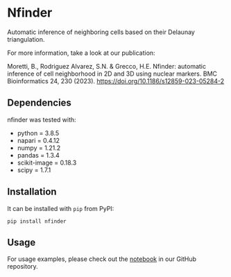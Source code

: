 # Nfinder
Automatic inference of neighboring cells based on their Delaunay triangulation. 

For more information, take a look at our publication:

Moretti, B., Rodriguez Alvarez, S.N. & Grecco, H.E. Nfinder: automatic inference of cell neighborhood in 2D and 3D using nuclear markers. BMC Bioinformatics 24, 230 (2023). https://doi.org/10.1186/s12859-023-05284-2

## Dependencies 
nfinder was tested with:

- python = 3.8.5
- napari = 0.4.12
- numpy = 1.21.2
- pandas = 1.3.4
- scikit-image = 0.18.3
- scipy = 1.7.1


## Installation

It can be installed with `pip` from PyPI:

```
pip install nfinder
```


## Usage
For usage examples, please check out the [notebook](https://github.com/santi-rodriguez/nfinder/blob/main/examples.ipynb) in our GitHub repository.



